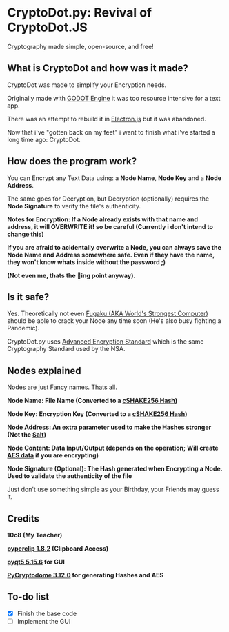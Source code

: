 # CryptoDot.py: Revival of CryptoDot.JS

Cryptography made simple, open-source, and free!

## What is CryptoDot and how was it made?
CryptoDot was made to simplify your Encryption needs.

Originally made with [GODOT Engine](https://godotengine.org/) it was too resource intensive for a text app.

There was an attempt to rebuild it in [Electron.js](https://en.wikipedia.org/wiki/Electron_(software_framework)) but it was abandoned.

Now that i've "gotten back on my feet" i want to finish what i've started a long time ago: CryptoDot.

## How does the program work?
You can Encrypt any Text Data using: a **Node Name**, **Node Key** and a **Node Address**.

The same goes for Decryption, but Decryption (optionally) requires the **Node Signature** to verify the file's authenticity.

**Notes for Encryption: If a Node already exists with that name and address, it will OVERWRITE it! so be careful (Currently i don't intend to change this)**

**If you are afraid to acidentally overwrite a Node, you can always save the Node Name and Address somewhere safe. Even if they have the name, they won't know whats inside without the password ;)**

**(Not even me, thats the 🦆ing point anyway).**

## Is it safe?
Yes. Theoretically not even [Fugaku (AKA World's Strongest Computer)](https://www.bbc.com/news/world-asia-53147684#:~:text=The%20newly%20crowned%20world's%20fastest,IBM%20machine%20in%20the%20US.) should be able to crack your Node any time soon (He's also busy fighting a Pandemic).

CryptoDot.py uses [Advanced Encryption Standard](https://en.wikipedia.org/wiki/Advanced_Encryption_Standard) which is the same Cryptography Standard used by the NSA.

## Nodes explained
Nodes are just Fancy names. Thats all.

**Node Name: File Name (Converted to a [cSHAKE256 Hash](https://www.pycryptodome.org/en/latest/src/hash/cshake256.html))**

**Node Key: Encryption Key (Converted to a [cSHAKE256 Hash](https://www.pycryptodome.org/en/latest/src/hash/cshake256.html))**

**Node Address: An extra parameter used to make the Hashes stronger (Not the [Salt](https://en.wikipedia.org/wiki/Salt_(cryptography)))**

**Node Content: Data Input/Output (depends on the operation; Will create [AES data](https://en.wikipedia.org/wiki/Advanced_Encryption_Standard) if you are encrypting)**

**Node Signature (Optional): The Hash generated when Encrypting a Node. Used to validate the authenticity of the file**

Just don't use something simple as your Birthday, your Friends may guess it.

## Credits
**10c8 (My Teacher)**

**[pyperclip 1.8.2](https://pypi.org/project/pyperclip/) (Clipboard Access)**

**[pyqt5 5.15.6](https://pypi.org/project/PyQt5/) for GUI**

**[PyCryptodome 3.12.0](https://pypi.org/project/pycryptodome/) for generating Hashes and AES**

## To-do list
- [X] Finish the base code
- [ ] Implement the GUI
